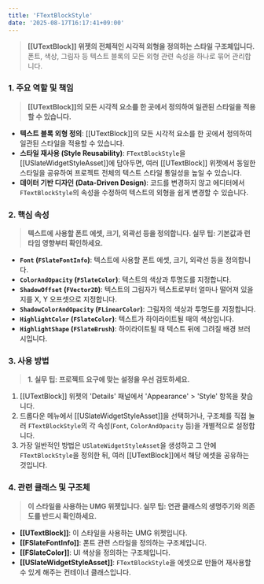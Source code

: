 ```yaml
---
title: 'FTextBlockStyle'
date: '2025-08-17T16:17:41+09:00'
---
```

> **[[UTextBlock]] 위젯의 전체적인 시각적 외형을 정의하는 스타일 구조체입니다.** 폰트, 색상, 그림자 등 텍스트 블록의 모든 외형 관련 속성을 하나로 묶어 관리합니다.

### **1. 주요 역할 및 책임**
> **[[UTextBlock]]의 모든 시각적 요소를 한 곳에서 정의하여 일관된 스타일을 적용할 수 있습니다.**
* **텍스트 블록 외형 정의**:
	[[UTextBlock]]의 모든 시각적 요소를 한 곳에서 정의하여 일관된 스타일을 적용할 수 있습니다.
* **스타일 재사용 (Style Reusability)**:
	`FTextBlockStyle`을 [[USlateWidgetStyleAsset]]에 담아두면, 여러 [[UTextBlock]] 위젯에서 동일한 스타일을 공유하여 프로젝트 전체의 텍스트 스타일 통일성을 높일 수 있습니다.
* **데이터 기반 디자인 (Data-Driven Design)**:
	코드를 변경하지 않고 에디터에서 `FTextBlockStyle`의 속성을 수정하여 텍스트의 외형을 쉽게 변경할 수 있습니다.

### **2. 핵심 속성**
> **텍스트에 사용할 폰트 에셋, 크기, 외곽선 등을 정의합니다. 실무 팁: 기본값과 런타임 영향부터 확인하세요.**
* **`Font` (`FSlateFontInfo`)**:
	텍스트에 사용할 폰트 에셋, 크기, 외곽선 등을 정의합니다.
* **`ColorAndOpacity` (`FSlateColor`)**:
	텍스트의 색상과 투명도를 지정합니다.
* **`ShadowOffset` (`FVector2D`)**:
	텍스트의 그림자가 텍스트로부터 얼마나 떨어져 있을지를 X, Y 오프셋으로 지정합니다.
* **`ShadowColorAndOpacity` (`FLinearColor`)**:
	그림자의 색상과 투명도를 지정합니다.
* **`HighlightColor` (`FSlateColor`)**:
	텍스트가 하이라이트될 때의 색상입니다.
* **`HighlightShape` (`FSlateBrush`)**:
	하이라이트될 때 텍스트 뒤에 그려질 배경 브러시입니다.

### **3. 사용 방법**
> **1. 실무 팁: 프로젝트 요구에 맞는 설정을 우선 검토하세요.**
1.  [[UTextBlock]] 위젯의 'Details' 패널에서 'Appearance' > 'Style' 항목을 찾습니다.
2.  드롭다운 메뉴에서 [[USlateWidgetStyleAsset]]을 선택하거나, 구조체를 직접 눌러 `FTextBlockStyle`의 각 속성(`Font`, `ColorAndOpacity` 등)을 개별적으로 설정합니다.
3.  가장 일반적인 방법은 `USlateWidgetStyleAsset`을 생성하고 그 안에 `FTextBlockStyle`을 정의한 뒤, 여러 [[UTextBlock]]에서 해당 에셋을 공유하는 것입니다.

### **4. 관련 클래스 및 구조체**
> **이 스타일을 사용하는 UMG 위젯입니다. 실무 팁: 연관 클래스의 생명주기와 의존도를 반드시 확인하세요.**
* **[[UTextBlock]]**:
	이 스타일을 사용하는 UMG 위젯입니다.
* **[[FSlateFontInfo]]**:
	폰트 관련 스타일을 정의하는 구조체입니다.
* **[[FSlateColor]]**:
	UI 색상을 정의하는 구조체입니다.
* **[[USlateWidgetStyleAsset]]**:
	`FTextBlockStyle`을 에셋으로 만들어 재사용할 수 있게 해주는 컨테이너 클래스입니다.
